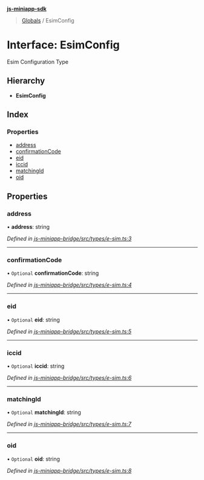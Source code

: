 **[js-miniapp-sdk](../README.md)**

> [Globals](../README.md) / EsimConfig

# Interface: EsimConfig

Esim Configuration Type

## Hierarchy

* **EsimConfig**

## Index

### Properties

* [address](esimconfig.md#address)
* [confirmationCode](esimconfig.md#confirmationcode)
* [eid](esimconfig.md#eid)
* [iccid](esimconfig.md#iccid)
* [matchingId](esimconfig.md#matchingid)
* [oid](esimconfig.md#oid)

## Properties

### address

•  **address**: string

*Defined in [js-miniapp-bridge/src/types/e-sim.ts:3](https://github.com/rakutentech/js-miniapp/blob/759cace/js-miniapp-bridge/src/types/e-sim.ts#L3)*

___

### confirmationCode

• `Optional` **confirmationCode**: string

*Defined in [js-miniapp-bridge/src/types/e-sim.ts:4](https://github.com/rakutentech/js-miniapp/blob/759cace/js-miniapp-bridge/src/types/e-sim.ts#L4)*

___

### eid

• `Optional` **eid**: string

*Defined in [js-miniapp-bridge/src/types/e-sim.ts:5](https://github.com/rakutentech/js-miniapp/blob/759cace/js-miniapp-bridge/src/types/e-sim.ts#L5)*

___

### iccid

• `Optional` **iccid**: string

*Defined in [js-miniapp-bridge/src/types/e-sim.ts:6](https://github.com/rakutentech/js-miniapp/blob/759cace/js-miniapp-bridge/src/types/e-sim.ts#L6)*

___

### matchingId

• `Optional` **matchingId**: string

*Defined in [js-miniapp-bridge/src/types/e-sim.ts:7](https://github.com/rakutentech/js-miniapp/blob/759cace/js-miniapp-bridge/src/types/e-sim.ts#L7)*

___

### oid

• `Optional` **oid**: string

*Defined in [js-miniapp-bridge/src/types/e-sim.ts:8](https://github.com/rakutentech/js-miniapp/blob/759cace/js-miniapp-bridge/src/types/e-sim.ts#L8)*
